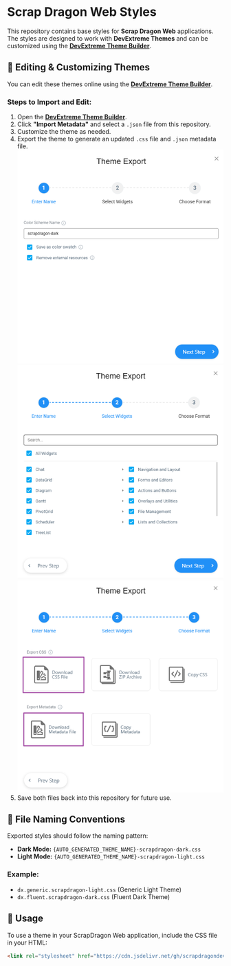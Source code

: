 # Scrap Dragon Web Styles

This repository contains base styles for **Scrap Dragon Web** applications. The styles are designed to work with **DevExtreme Themes** and can be customized using the **[DevExtreme Theme Builder](https://devexpress.github.io/ThemeBuilder/)**.

## 🎨 Editing & Customizing Themes
You can edit these themes online using the **[DevExtreme Theme Builder](https://devexpress.github.io/ThemeBuilder/)**.

### Steps to Import and Edit:
1. Open the **[DevExtreme Theme Builder](https://devexpress.github.io/ThemeBuilder/)**.
2. Click **"Import Metadata"** and select a `.json` file from this repository.
3. Customize the theme as needed.
4. Export the theme to generate an updated `.css` file and `.json` metadata file.
![Export - Enter Name](./.images/export-enter-name.png)
![Export - Select Widgets](./.images/export-select-widgets.png)
![Export -Choose Format](./.images/export-choose-format.png)
6. Save both files back into this repository for future use.

## 📁 File Naming Conventions
Exported styles should follow the naming pattern:
- **Dark Mode:** `{AUTO_GENERATED_THEME_NAME}-scrapdragon-dark.css`
- **Light Mode:** `{AUTO_GENERATED_THEME_NAME}-scrapdragon-light.css`

### Example:
- `dx.generic.scrapdragon-light.css` (Generic Light Theme)
- `dx.fluent.scrapdragon-dark.css` (Fluent Dark Theme)

## 📌 Usage
To use a theme in your ScrapDragon Web application, include the CSS file in your HTML:

```html
<link rel="stylesheet" href="https://cdn.jsdelivr.net/gh/scrapdragondev/ScrapDragon.Web.Styles@main/css/dx.fluent.scrapdragon-dark.css">
